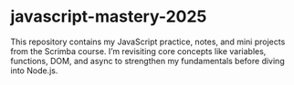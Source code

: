 # javascript-mastery-2025
This repository contains my JavaScript practice, notes, and mini projects from the Scrimba course. I’m revisiting core concepts like variables, functions, DOM, and async to strengthen my fundamentals before diving into Node.js.
